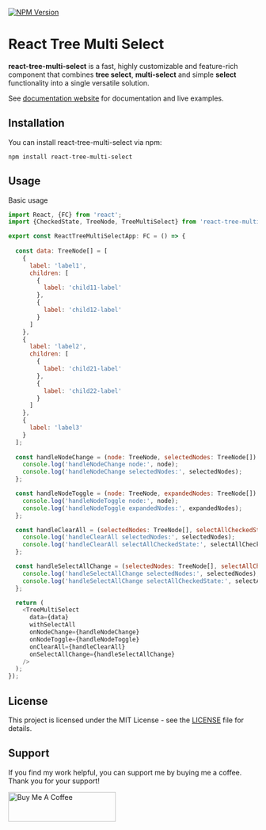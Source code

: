 [![NPM Version](https://img.shields.io/npm/v/react-tree-multi-select)](https://npmjs.com/package/react-tree-multi-select)

# React Tree Multi Select

**react-tree-multi-select** is a fast, highly customizable and feature-rich component that combines **tree select**, **multi-select** and simple **select** functionality into a single versatile solution.

See [documentation website](https://maksimkoniukhau.github.io/react-tree-multi-select/) for documentation and live examples.

## Installation
You can install react-tree-multi-select via npm:

```
npm install react-tree-multi-select
```

## Usage
Basic usage

```js
import React, {FC} from 'react';
import {CheckedState, TreeNode, TreeMultiSelect} from 'react-tree-multi-select';

export const ReactTreeMultiSelectApp: FC = () => {
  
  const data: TreeNode[] = [
    {
      label: 'label1',
      children: [
        {
          label: 'child11-label'
        },
        {
          label: 'child12-label'
        }
      ]
    },
    {
      label: 'label2',
      children: [
        {
          label: 'child21-label'
        },
        {
          label: 'child22-label'
        }
      ]
    },
    {
      label: 'label3'
    }
  ];
  
  const handleNodeChange = (node: TreeNode, selectedNodes: TreeNode[]): void => {
    console.log('handleNodeChange node:', node);
    console.log('handleNodeChange selectedNodes:', selectedNodes);
  };

  const handleNodeToggle = (node: TreeNode, expandedNodes: TreeNode[]): void => {
    console.log('handleNodeToggle node:', node);
    console.log('handleNodeToggle expandedNodes:', expandedNodes);
  };

  const handleClearAll = (selectedNodes: TreeNode[], selectAllCheckedState: CheckedState | undefined): void => {
    console.log('handleClearAll selectedNodes:', selectedNodes);
    console.log('handleClearAll selectAllCheckedState:', selectAllCheckedState);
  };

  const handleSelectAllChange = (selectedNodes: TreeNode[], selectAllCheckedState: CheckedState): void => {
    console.log('handleSelectAllChange selectedNodes:', selectedNodes);
    console.log('handleSelectAllChange selectAllCheckedState:', selectAllCheckedState);
  };

  return (
    <TreeMultiSelect
      data={data}
      withSelectAll
      onNodeChange={handleNodeChange}
      onNodeToggle={handleNodeToggle}
      onClearAll={handleClearAll}
      onSelectAllChange={handleSelectAllChange}
    />
  );
});
```

## License
This project is licensed under the MIT License - see the [LICENSE](https://github.com/maksimkoniukhau/react-tree-multi-select/blob/main/LICENSE) file for details.

## Support
If you find my work helpful, you can support me by buying me a coffee. Thank you for your support!

<a href="https://www.buymeacoffee.com/maksimk" target="_blank"><img src="https://cdn.buymeacoffee.com/buttons/v2/default-yellow.png" alt="Buy Me A Coffee" style="height: 60px !important;width: 217px !important;" ></a>
